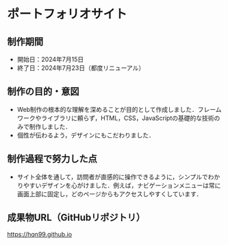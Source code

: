 # ポートフォリオサイト

## 制作期間
- 開始日：2024年7月15日
- 終了日：2024年7月23日（都度リニューアル）

## 制作の目的・意図
- Web制作の根本的な理解を深めることが目的として作成しました．フレームワークやライブラリに頼らず，HTML，CSS，JavaScriptの基礎的な技術のみで制作しました．
- 個性が伝わるよう，デザインにもこだわりました．

## 制作過程で努力した点
- サイト全体を通して，訪問者が直感的に操作できるように，シンプルでわかりやすいデザインを心がけました．例えば，ナビゲーションメニューは常に画面上部に固定し，どのページからもアクセスしやすくしています．

## 成果物URL（GitHubリポジトリ）
https://hqn99.github.io

